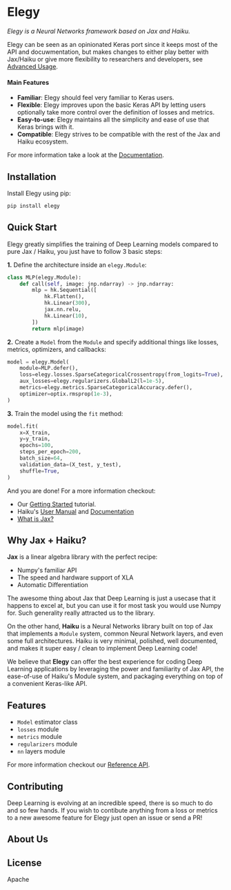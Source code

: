 # Elegy

_Elegy is a Neural Networks framework based on Jax and Haiku._ 

Elegy can be seen as an opinionated Keras port since it keeps most of the API and docuwmentation, but makes changes to either play better with Jax/Haiku or give more flexibility to researchers and developers, see [Advanced Usage](https://poets-ai.github.io/elegy/advanced-usage).

#### Main Features

* **Familiar**: Elegy should feel very familiar to Keras users.
* **Flexible**: Elegy improves upon the basic Keras API by letting users optionally take more control over the definition of losses and metrics.
* **Easy-to-use**: Elegy maintains all the simplicity and ease of use that Keras brings with it.
* **Compatible**: Elegy strives to be compatible with the rest of the Jax and Haiku ecosystem.

For more information take a look at the [Documentation](https://poets-ai.github.io/elegy).

## Installation

Install Elegy using pip:
```bash
pip install elegy
```

## Quick Start
Elegy greatly simplifies the training of Deep Learning models compared to pure Jax / Haiku, you just have to follow 3 basic steps:

**1.** Define the architecture inside an `elegy.Module`:
```python
class MLP(elegy.Module):
    def call(self, image: jnp.ndarray) -> jnp.ndarray:
        mlp = hk.Sequential([
            hk.Flatten(),
            hk.Linear(300),
            jax.nn.relu,
            hk.Linear(10),
        ])
        return mlp(image)
```
**2.** Create a `Model` from the `Module` and specify additional things like losses, metrics, optimizers, and callbacks:
```python
model = elegy.Model(
    module=MLP.defer(),
    loss=elegy.losses.SparseCategoricalCrossentropy(from_logits=True),
    aux_losses=elegy.regularizers.GlobalL2(l=1e-5),
    metrics=elegy.metrics.SparseCategoricalAccuracy.defer(),
    optimizer=optix.rmsprop(1e-3),
)
```
**3.** Train the model using the `fit` method:
```python
model.fit(
    x=X_train,
    y=y_train,
    epochs=100,
    steps_per_epoch=200,
    batch_size=64,
    validation_data=(X_test, y_test),
    shuffle=True,
)
```

And you are done! For a more information checkout:

* Our [Getting Started](https://poets-ai.github.io/elegy/getting-started) tutorial.
* Haiku's [User Manual](https://github.com/deepmind/dm-haiku#user-manual) and [Documentation](https://dm-haiku.readthedocs.io/en/latest/)
* [What is Jax?](https://github.com/google/jax#what-is-jax)

## Why Jax + Haiku?

**Jax** is a linear algebra library with the perfect recipe:
* Numpy's familiar API
* The speed and hardware support of XLA
* Automatic Differentiation

The awesome thing about Jax that Deep Learning is just a usecase that it happens to excel at, but you can use it for most task you would use Numpy for. Such generality really attracted us to the library.

On the other hand, **Haiku** is a Neural Networks library built on top of Jax that implements a `Module` system, common Neural Network layers, and even some full architectures. Haiku is very minimal, polished, well documented, and makes it super easy / clean to implement Deep Learning code! 

We believe that **Elegy** can offer the best experience for coding Deep Learning applications by leveraging the power and familiarity of Jax API, the ease-of-use of Haiku's Module system, and packaging everything on top of a convenient Keras-like API.

## Features
* `Model` estimator class
* `losses` module
* `metrics` module
* `regularizers` module
* `nn` layers module

For more information checkout our [Reference API](https://poets-ai.github.io/elegy/api/Overview).

## Contributing
Deep Learning is evolving at an incredible speed, there is so much to do and so few hands. If you wish to contibute anything from a loss or metrics to a new awesome feature for Elegy just open an issue or send a PR!

## About Us


## License
Apache
